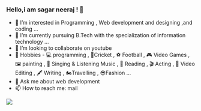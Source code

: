 ### Hello,i am sagar neeraj ! 👋


- 👀 I’m interested in Programming , Web development and designing ,and coding ...
- 🌱 I’m currently pursuing B.Tech with the specialization of information technology ...
- 👯 I’m looking to collaborate on youtube
- 💖 Hobbies - 💻 programming , 🏏Cricket , ⚽ Football , 🎮 Video Games , 🖼 painting , 🎵 Singing & Listening Music , 📗 Reading , 🎬 Acting , 🎥 Video Editing , 🖋 Writing , 🏍Travelling , 😎Fashion ...
- 💬 Ask me about web development
- 📫 How to reach me: mail 

<img src="https://github-readme-stats.vercel..app/api?username=sagar598&&show_icon=true&title_color=ffffff&icon_color=bb2acf&text_color=daf7dc&bg_color=151515">


